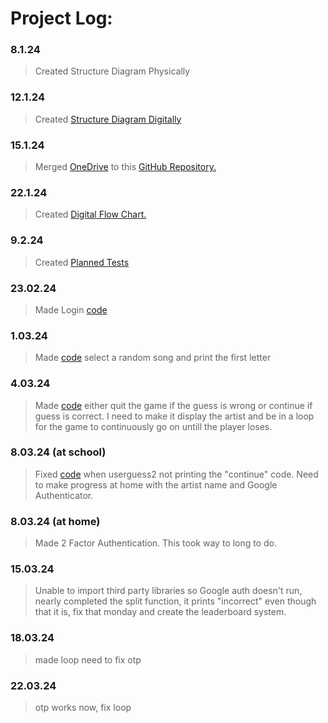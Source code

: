 # Project Log:

### 8.1.24
>Created Structure Diagram Physically

### 12.1.24 
>Created [Structure Diagram Digitally](https://github.com/KainSummerfield1/ComputerScienceProject/blob/main/Files/StructureDiagram.png)

### 15.1.24
>Merged [OneDrive](https://www.microsoft.com/en-gb/microsoft-365/onedrive/online-cloud-storage) to this [GitHub Repository.](https://github.com/KainSummerfield1/ComputerScienceProject)

### 22.1.24
>Created [Digital Flow Chart.](https://github.com/KainSummerfield1/ComputerScienceProject/blob/main/Files/flowchart.png)

### 9.2.24
>Created [Planned Tests](https://github.com/KainSummerfield1/ComputerScienceProject/blob/main/Files/tests)

### 23.02.24
>Made Login [code](https://github.com/KainSummerfield1/ComputerScienceProject/blob/main/Code/Project.py)

### 1.03.24
>Made [code](https://github.com/KainSummerfield1/ComputerScienceProject/blob/main/Code/Project.py) select a random song and print the first letter

### 4.03.24
>Made [code](https://github.com/KainSummerfield1/ComputerScienceProject/blob/main/Code/Project.py) either quit the game if the guess is wrong or continue if guess is correct. I need to make it display the artist and be in a loop for the game to continuously go on untill the player loses.

### 8.03.24 (at school)
>Fixed [code](https://github.com/KainSummerfield1/ComputerScienceProject/blob/main/Code/Project.py) when userguess2 not printing the "continue" code. Need to make progress at home with the artist name and Google Authenticator.

### 8.03.24 (at home)
>Made 2 Factor Authentication. This took way to long to do.

### 15.03.24
>Unable to import third party libraries so Google auth doesn't run, nearly completed the split function, it prints "incorrect" even though that it is, fix that monday and create the leaderboard system.

### 18.03.24
>made loop need to fix otp

### 22.03.24
>otp works now, fix loop
